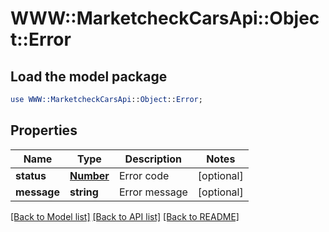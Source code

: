 # WWW::MarketcheckCarsApi::Object::Error

## Load the model package
```perl
use WWW::MarketcheckCarsApi::Object::Error;
```

## Properties
Name | Type | Description | Notes
------------ | ------------- | ------------- | -------------
**status** | [**Number**](Number.md) | Error code | [optional] 
**message** | **string** | Error message | [optional] 

[[Back to Model list]](../README.md#documentation-for-models) [[Back to API list]](../README.md#documentation-for-api-endpoints) [[Back to README]](../README.md)


